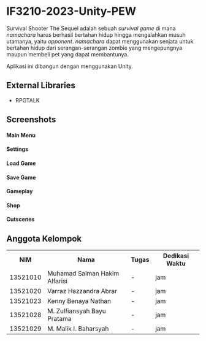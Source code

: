# IF3210-2023-Unity-PEW

Survival Shooter The Sequel adalah sebuah _survival game_ di mana _namachara_ harus berhasil bertahan hidup hingga mengalahkan musuh utamanya, yaitu _opponent_. _namachara_ dapat menggunakan senjata untuk bertahan hidup dari serangan-serangan zombie yang mengepungnya maupun membeli pet yang dapat membantunya.

Aplikasi ini dibangun dengan menggunakan Unity.

## External Libraries
- RPGTALK

## Screenshots
#### Main Menu
<!-- <img alt="Menu" src="Screenshot/Menu.png" height="200"/> -->

#### Settings
<!-- <img alt="Settings" src="Screenshot/Settings.png" height="200"/> -->

#### Load Game
<!-- <img alt="Load Game" src="Screenshot/Load Game.png" height="200"/> -->

#### Save Game
<!-- <img alt="Load Game" src="Screenshot/Save Game.png" height="200"/> -->

#### Gameplay
<!-- <img alt="Gameplay 1" src="Screenshot/Gameplay 1.png" height="200"/>
<br>
<br>
<img alt="Gameplay 2" src="Screenshot/Gameplay 2.png" height="200"/> -->

#### Shop
<!-- <img alt="Shop 1" src="Screenshot/Shop 1.png" height="200"/>
<br>
<br>
<img alt="Shop 2" src="Screenshot/Shop 2.png" height="200"/> -->


#### Cutscenes
<!-- <img alt="Cutscene 1" src="Screenshot/Cutscene 1.png" height="200"/>
<br>
<br>
<img alt="Cutscene 2" src="Screenshot/Cutscene 2.png" height="200"/>
<br>
<br>
<img alt="Cutscene 3" src="Screenshot/Cutscene 3.png" height="200"/> -->

## Anggota Kelompok
<table>
  <tr>
    <th>NIM</th>
    <th>Nama</th>
    <th>Tugas</th>
    <th>Dedikasi Waktu</th>
  </tr>
  <tr>
    <td>13521010</td>
    <td>Muhamad Salman Hakim Alfarisi</td>
    <td>
      - 
    </td>
    <td> jam</td>
  </tr>
  <tr>
    <td>13521020</td>
    <td>Varraz Hazzandra Abrar</td>
    <td>
      - 
    </td>
    <td> jam</td>
  </tr>
  <tr>
    <td>13521023</td>
    <td>Kenny Benaya Nathan</td>
    <td>
      - 
    </td>
    <td> jam</td>
  </tr>
  <tr>
    <td>13521028</td>
    <td>M. Zulfiansyah Bayu Pratama</td>
    <td>
      - 
    </td>
    <td> jam</td>
  </tr>
  <tr>
    <td>13521029</td>
    <td>M. Malik I. Baharsyah</td>
    <td>
        - 
    </td>
    <td> jam</td>
  </tr>
</table>

